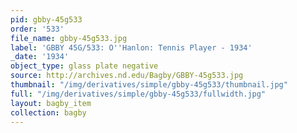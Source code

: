 ```yaml
---
pid: gbby-45g533
order: '533'
file_name: gbby-45g533.jpg
label: 'GBBY 45G/533: O''Hanlon: Tennis Player - 1934'
_date: '1934'
object_type: glass plate negative
source: http://archives.nd.edu/Bagby/GBBY-45g533.jpg
thumbnail: "/img/derivatives/simple/gbby-45g533/thumbnail.jpg"
full: "/img/derivatives/simple/gbby-45g533/fullwidth.jpg"
layout: bagby_item
collection: bagby
---
```

